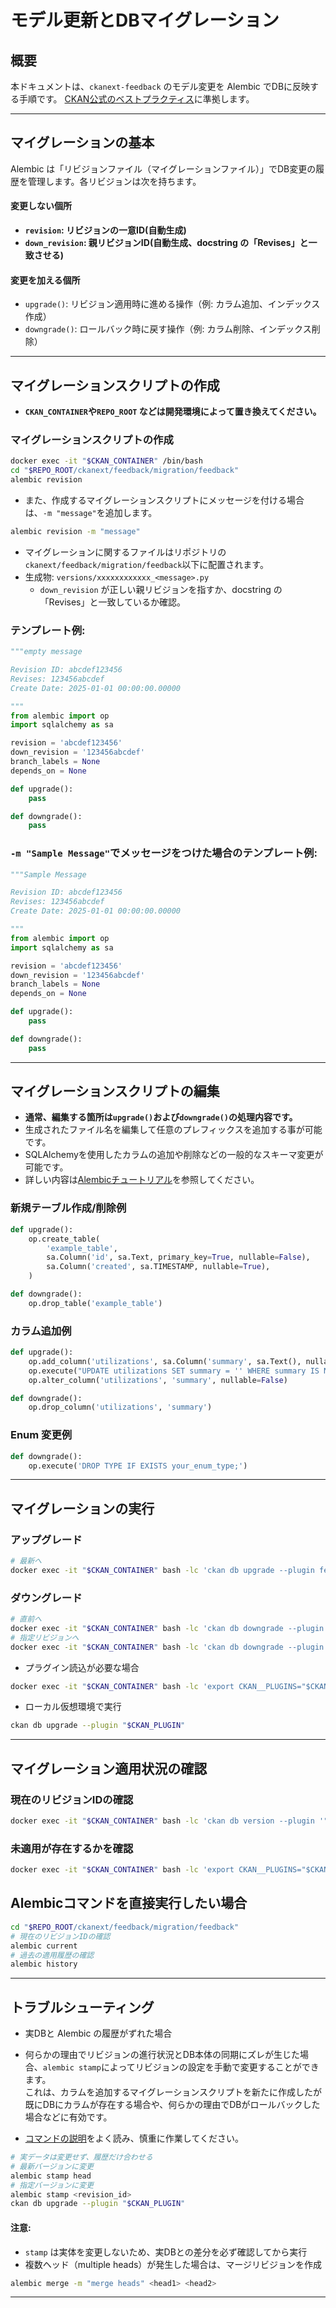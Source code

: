 # モデル更新とDBマイグレーション

## 概要

本ドキュメントは、`ckanext-feedback` のモデル変更を Alembic でDBに反映する手順です。
[CKAN公式のベストプラクティス](https://docs.ckan.org/en/latest/extensions/best-practices.html)に準拠します。

---

## マイグレーションの基本

Alembic は「リビジョンファイル（マイグレーションファイル）」でDB変更の履歴を管理します。各リビジョンは次を持ちます。
#### **変更しない個所**
- **`revision`: リビジョンの一意ID(自動生成)**
- **`down_revision`: 親リビジョンID(自動生成、docstring の「Revises」と一致させる)**
#### 変更を加える個所
- `upgrade()`: リビジョン適用時に進める操作（例: カラム追加、インデックス作成）
- `downgrade()`: ロールバック時に戻す操作（例: カラム削除、インデックス削除）
---

## マイグレーションスクリプトの作成

- **`CKAN_CONTAINER`や`REPO_ROOT` などは開発環境によって置き換えてください。**
### マイグレーションスクリプトの作成
```bash
docker exec -it "$CKAN_CONTAINER" /bin/bash
cd "$REPO_ROOT/ckanext/feedback/migration/feedback"
alembic revision 
```
- また、作成するマイグレーションスクリプトにメッセージを付ける場合は、`-m "message"`を追加します。
```bash 
alembic revision -m "message"
```
- マイグレーションに関するファイルはリポジトリの `ckanext/feedback/migration/feedback`以下に配置されます。
- 生成物: `versions/xxxxxxxxxxxx_<message>.py`
  - `down_revision` が正しい親リビジョンを指すか、docstring の「Revises」と一致しているか確認。

### テンプレート例:
```python
"""empty message

Revision ID: abcdef123456
Revises: 123456abcdef
Create Date: 2025-01-01 00:00:00.00000

"""
from alembic import op
import sqlalchemy as sa

revision = 'abcdef123456'
down_revision = '123456abcdef'
branch_labels = None
depends_on = None

def upgrade():
    pass

def downgrade():
    pass
```
### `-m "Sample Message"`でメッセージをつけた場合のテンプレート例:
```python
"""Sample Message

Revision ID: abcdef123456
Revises: 123456abcdef
Create Date: 2025-01-01 00:00:00.00000

"""
from alembic import op
import sqlalchemy as sa

revision = 'abcdef123456'
down_revision = '123456abcdef'
branch_labels = None
depends_on = None

def upgrade():
    pass

def downgrade():
    pass
```
---

## マイグレーションスクリプトの編集
- **通常、編集する箇所は`upgrade()`および`downgrade()`の処理内容です。**  
- 生成されたファイル名を編集して任意のプレフィックスを追加する事が可能です。
- SQLAlchemyを使用したカラムの追加や削除などの一般的なスキーマ変更が可能です。
- 詳しい内容は[Alembicチュートリアル](https://alembic.sqlalchemy.org/en/latest/tutorial.html#running-our-second-migration)を参照してください。

### 新規テーブル作成/削除例
```python
def upgrade():
    op.create_table(
        'example_table',
        sa.Column('id', sa.Text, primary_key=True, nullable=False),
        sa.Column('created', sa.TIMESTAMP, nullable=True),
    )

def downgrade():
    op.drop_table('example_table')
```

### カラム追加例
```python
def upgrade():
    op.add_column('utilizations', sa.Column('summary', sa.Text(), nullable=True))
    op.execute("UPDATE utilizations SET summary = '' WHERE summary IS NULL")
    op.alter_column('utilizations', 'summary', nullable=False)

def downgrade():
    op.drop_column('utilizations', 'summary')
```

### Enum 変更例
```python
def downgrade():
    op.execute('DROP TYPE IF EXISTS your_enum_type;')
```

---

## マイグレーションの実行

### アップグレード
```bash
# 最新へ
docker exec -it "$CKAN_CONTAINER" bash -lc 'ckan db upgrade --plugin feedback'
```
### ダウングレード
```bash
# 直前へ
docker exec -it "$CKAN_CONTAINER" bash -lc 'ckan db downgrade --plugin '"$CKAN_PLUGIN"
# 指定リビジョンへ
docker exec -it "$CKAN_CONTAINER" bash -lc 'ckan db downgrade --plugin '"$CKAN_PLUGIN"' -v <revision_id>'
```

- プラグイン読込が必要な場合
```bash
docker exec -it "$CKAN_CONTAINER" bash -lc 'export CKAN__PLUGINS="$CKAN__PLUGINS '"$CKAN_PLUGIN"'"; ckan db upgrade --plugin '"$CKAN_PLUGIN"
```

- ローカル仮想環境で実行
```bash
ckan db upgrade --plugin "$CKAN_PLUGIN"
```

---

## マイグレーション適用状況の確認

### 現在のリビジョンIDの確認
```bash
docker exec -it "$CKAN_CONTAINER" bash -lc 'ckan db version --plugin '"$CKAN_PLUGIN"
```

### 未適用が存在するかを確認
```bash
docker exec -it "$CKAN_CONTAINER" bash -lc 'export CKAN__PLUGINS="$CKAN__PLUGINS '"$CKAN_PLUGIN"'"; ckan db pending-migrations'
```

## Alembicコマンドを直接実行したい場合
```bash
cd "$REPO_ROOT/ckanext/feedback/migration/feedback"
# 現在のリビジョンIDの確認
alembic current
# 過去の適用履歴の確認
alembic history
```
---

## トラブルシューティング

- 実DBと Alembic の履歴がずれた場合
- 何らかの理由でリビジョンの進行状況とDB本体の同期にズレが生じた場合、`alembic stamp`によってリビジョンの設定を手動で変更することができます。  
これは、カラムを追加するマイグレーションスクリプトを新たに作成したが既にDBにカラムが存在する場合や、何らかの理由でDBがロールバックした場合などに有効です。

- [コマンドの説明](https://inspirehep.readthedocs.io/en/latest/alembic.html#alembic-stamp)をよく読み、慎重に作業してください。
```bash
# 実データは変更せず、履歴だけ合わせる
# 最新バージョンに変更
alembic stamp head
# 指定バージョンに変更
alembic stamp <revision_id>
ckan db upgrade --plugin "$CKAN_PLUGIN"
```
#### **注意:**
- `stamp` は実体を変更しないため、実DBとの差分を必ず確認してから実行
- 複数ヘッド（multiple heads）が発生した場合は、マージリビジョンを作成
```bash
alembic merge -m "merge heads" <head1> <head2>
```
---
